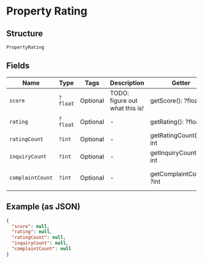 
# Property Rating

## Structure

`PropertyRating`

## Fields

| Name | Type | Tags | Description | Getter | Setter |
|  --- | --- | --- | --- | --- | --- |
| `score` | `?float` | Optional | TODO: figure out what this is! | getScore(): ?float | setScore(?float score): void |
| `rating` | `?float` | Optional | - | getRating(): ?float | setRating(?float rating): void |
| `ratingCount` | `?int` | Optional | - | getRatingCount(): ?int | setRatingCount(?int ratingCount): void |
| `inquiryCount` | `?int` | Optional | - | getInquiryCount(): ?int | setInquiryCount(?int inquiryCount): void |
| `complaintCount` | `?int` | Optional | - | getComplaintCount(): ?int | setComplaintCount(?int complaintCount): void |

## Example (as JSON)

```json
{
  "score": null,
  "rating": null,
  "ratingCount": null,
  "inquiryCount": null,
  "complaintCount": null
}
```


